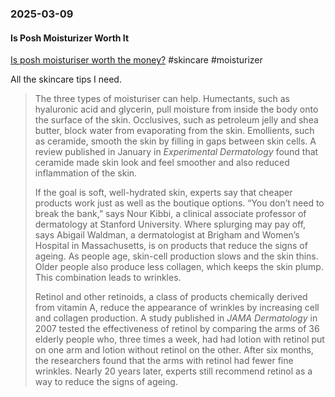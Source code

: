 ### 2025-03-09
#### Is Posh Moisturizer Worth It
[Is posh moisturiser worth the money?](https://www.economist.com/science-and-technology/2025/03/01/is-posh-moisturiser-worth-the-money) #skincare #moisturizer

All the skincare tips I need.

> The three types of moisturiser can help. Humectants, such as hyaluronic acid and glycerin, pull moisture from inside the body onto the surface of the skin. Occlusives, such as petroleum jelly and shea butter, block water from evaporating from the skin. Emollients, such as ceramide, smooth the skin by filling in gaps between skin cells. A review published in January in _Experimental Dermatology_ found that ceramide made skin look and feel smoother and also reduced inflammation of the skin.
> 
> If the goal is soft, well-hydrated skin, experts say that cheaper products work just as well as the boutique options. “You don’t need to break the bank,” says Nour Kibbi, a clinical associate professor of dermatology at Stanford University. Where splurging may pay off, says Abigail Waldman, a dermatologist at Brigham and Women’s Hospital in Massachusetts, is on products that reduce the signs of ageing. As people age, skin-cell production slows and the skin thins. Older people also produce less collagen, which keeps the skin plump. This combination leads to wrinkles.
> 
> Retinol and other retinoids, a class of products chemically derived from vitamin A, reduce the appearance of wrinkles by increasing cell and collagen production. A study published in _JAMA Dermatology_ in 2007 tested the effectiveness of retinol by comparing the arms of 36 elderly people who, three times a week, had had lotion with retinol put on one arm and lotion without retinol on the other. After six months, the researchers found that the arms with retinol had fewer fine wrinkles. Nearly 20 years later, experts still recommend retinol as a way to reduce the signs of ageing.

